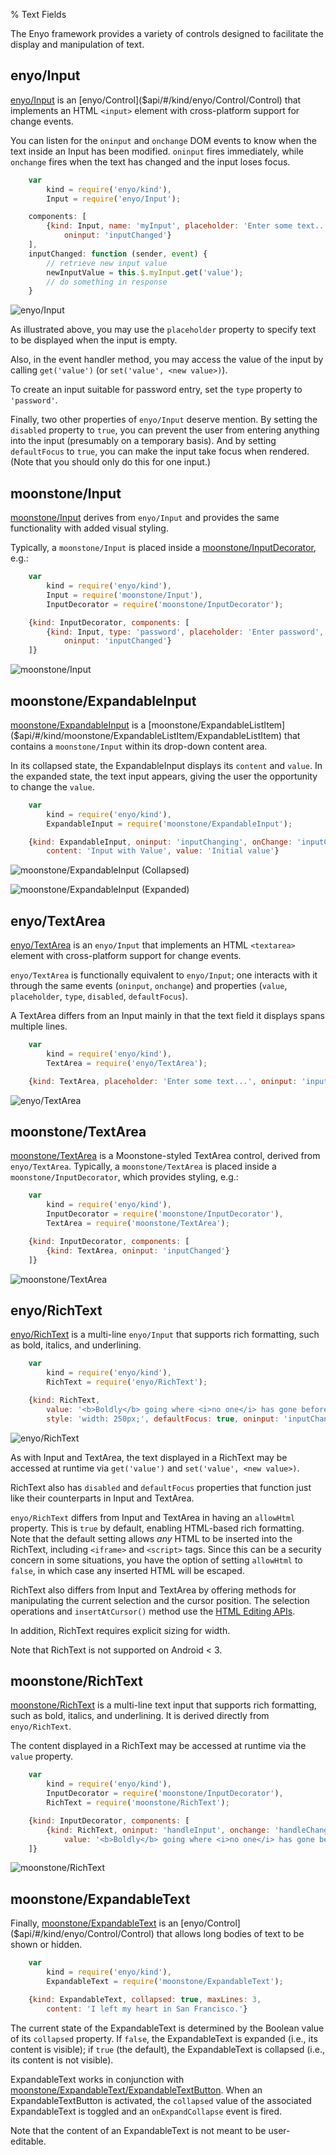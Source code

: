 % Text Fields

The Enyo framework provides a variety of controls designed to facilitate the
display and manipulation of text.

## enyo/Input

[enyo/Input]($api/#/kind/enyo/Input/Input) is an [enyo/Control]($api/#/kind/enyo/Control/Control)
that implements an HTML `<input>` element with cross-platform support for change
events.

You can listen for the `oninput` and `onchange` DOM events to know when the text
inside an Input has been modified.  `oninput` fires immediately, while
`onchange` fires when the text has changed and the input loses focus.

```javascript
    var
        kind = require('enyo/kind'),
        Input = require('enyo/Input');

    components: [
        {kind: Input, name: 'myInput', placeholder: 'Enter some text...',
            oninput: 'inputChanged'}
    ],
    inputChanged: function (sender, event) {
        // retrieve new input value
        newInputValue = this.$.myInput.get('value');
        // do something in response
    }
```

![_enyo/Input_](../../assets/enyo-input.png)

As illustrated above, you may use the `placeholder` property to specify text to
be displayed when the input is empty.

Also, in the event handler method, you may access the value of the input by
calling `get('value')` (or `set('value', <new value>)`).

To create an input suitable for password entry, set the `type` property to
`'password'`.

Finally, two other properties of `enyo/Input` deserve mention.  By setting the
`disabled` property to `true`, you can prevent the user from entering anything
into the input (presumably on a temporary basis).  And by setting `defaultFocus`
to `true`, you can make the input take focus when rendered.  (Note that you
should only do this for one input.)

## moonstone/Input

[moonstone/Input]($api/#/kind/moonstone/Input/Input) derives from `enyo/Input`
and provides the same functionality with added visual styling.

Typically, a `moonstone/Input` is placed inside a
[moonstone/InputDecorator]($api/#/kind/moonstone/InputDecorator/InputDecorator),
e.g.:

```javascript
    var
        kind = require('enyo/kind'),
        Input = require('moonstone/Input'),
        InputDecorator = require('moonstone/InputDecorator');

    {kind: InputDecorator, components: [
        {kind: Input, type: 'password', placeholder: 'Enter password',
            oninput: 'inputChanged'}
    ]}
```

![_moonstone/Input_](../../assets/input.png)

## moonstone/ExpandableInput

[moonstone/ExpandableInput]($api/#/kind/moonstone/ExpandableInput/ExpandableInput)
is a [moonstone/ExpandableListItem]($api/#/kind/moonstone/ExpandableListItem/ExpandableListItem)
that contains a `moonstone/Input` within its drop-down content area.

In its collapsed state, the ExpandableInput displays its `content` and `value`.
In the expanded state, the text input appears, giving the user the opportunity
to change the `value`.

```javascript
    var
        kind = require('enyo/kind'),
        ExpandableInput = require('moonstone/ExpandableInput');

    {kind: ExpandableInput, oninput: 'inputChanging', onChange: 'inputChanged',
        content: 'Input with Value', value: 'Initial value'}
```

![_moonstone/ExpandableInput (Collapsed)_](../../assets/expandable-input-collapsed.png)

![_moonstone/ExpandableInput (Expanded)_](../../assets/expandable-input-expanded.png)

## enyo/TextArea

[enyo/TextArea]($api/#/kind/enyo/TextArea/TextArea) is an `enyo/Input` that
implements an HTML `<textarea>` element with cross-platform support for change
events.

`enyo/TextArea` is functionally equivalent to `enyo/Input`; one interacts with
it through the same events (`oninput`, `onchange`) and properties (`value`,
`placeholder`, `type`, `disabled`, `defaultFocus`).

A TextArea differs from an Input mainly in that the text field it displays spans
multiple lines.

```javascript
    var
        kind = require('enyo/kind'),
        TextArea = require('enyo/TextArea');

    {kind: TextArea, placeholder: 'Enter some text...', oninput: 'inputChanged'}
```

![_enyo/TextArea_](../../assets/enyo-text-area.png)

## moonstone/TextArea

[moonstone/TextArea]($api/#/kind/moonstone/TextArea/TextArea) is a
Moonstone-styled TextArea control, derived from `enyo/TextArea`.  Typically, a
`moonstone/TextArea` is placed inside a `moonstone/InputDecorator`, which
provides styling, e.g.:

```javascript
    var
        kind = require('enyo/kind'),
        InputDecorator = require('moonstone/InputDecorator'),
        TextArea = require('moonstone/TextArea');

    {kind: InputDecorator, components: [
        {kind: TextArea, oninput: 'inputChanged'}
    ]}
```

![_moonstone/TextArea_](../../assets/text-area.png)

## enyo/RichText

[enyo/RichText]($api/#/kind/enyo/RichText/RichText) is a multi-line `enyo/Input`
that supports rich formatting, such as bold, italics, and underlining.

```javascript
    var
        kind = require('enyo/kind'),
        RichText = require('enyo/RichText');

    {kind: RichText,
        value: '<b>Boldly</b> going where <i>no one</i> has gone before',
        style: 'width: 250px;', defaultFocus: true, oninput: 'inputChanged'}
```

![_enyo/RichText_](../../assets/enyo-rich-text.png)

As with Input and TextArea, the text displayed in a RichText may be accessed at
runtime via `get('value')` and `set('value', <new value>)`.

RichText also has `disabled` and `defaultFocus` properties that function just
like their counterparts in Input and TextArea.

`enyo/RichText` differs from Input and TextArea in having an `allowHtml`
property.  This is `true` by default, enabling HTML-based rich formatting.  Note
that the default setting allows *any* HTML to be inserted into the RichText,
including `<iframe>` and `<script>` tags.  Since this can be a security concern
in some situations, you have the option of setting `allowHtml` to `false`, in
which case any inserted HTML will be escaped.

RichText also differs from Input and TextArea by offering methods for
manipulating the current selection and the cursor position.  The selection
operations and `insertAtCursor()` method use the [HTML Editing
APIs](https://dvcs.w3.org/hg/editing/raw-file/tip/editing.html#selections).

In addition, RichText requires explicit sizing for width.

Note that RichText is not supported on Android < 3.

## moonstone/RichText

[moonstone/RichText]($api/#/kind/moonstone/RichText/RichText) is a multi-line
text input that supports rich formatting, such as bold, italics, and
underlining.  It is derived directly from `enyo/RichText`.

The content displayed in a RichText may be accessed at runtime via the `value`
property.

```javascript
    var
        kind = require('enyo/kind'),
        InputDecorator = require('moonstone/InputDecorator'),
        RichText = require('moonstone/RichText');

    {kind: InputDecorator, components: [
        {kind: RichText, oninput: 'handleInput', onchange: 'handleChange',
            value: '<b>Boldly</b> going where <i>no one</i> has gone before'}
    ]}
```

![_moonstone/RichText_](../../assets/rich-text.png)

## moonstone/ExpandableText

Finally, [moonstone/ExpandableText]($api/#/kind/moonstone/ExpandableText/ExpandableText)
is an [enyo/Control]($api/#/kind/enyo/Control/Control) that allows long bodies
of text to be shown or hidden.

```javascript
    var
        kind = require('enyo/kind'),
        ExpandableText = require('moonstone/ExpandableText');

    {kind: ExpandableText, collapsed: true, maxLines: 3,
        content: 'I left my heart in San Francisco.'}
```

The current state of the ExpandableText is determined by the Boolean value of
its `collapsed` property.  If `false`, the ExpandableText is expanded (i.e., its
content is visible); if `true` (the default), the ExpandableText is collapsed
(i.e., its content is not visible).

ExpandableText works in conjunction with
[moonstone/ExpandableText/ExpandableTextButton]($api/#/kind/moonstone/ExpandableText/ExpandableTextButton).
When an ExpandableTextButton is activated, the `collapsed` value of the
associated ExpandableText is toggled and an `onExpandCollapse` event is fired.

Note that the content of an ExpandableText is not meant to be user-editable.
